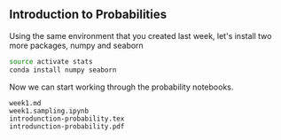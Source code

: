 ## Introduction to Probabilities

Using the same environment that you created last week, let's install two more packages, numpy and seaborn

```bash
source activate stats
conda install numpy seaborn

```

Now we can start working through the probability notebooks.

```
week1.md
week1.sampling.ipynb
introdunction-probability.tex
introdunction-probability.pdf
```

